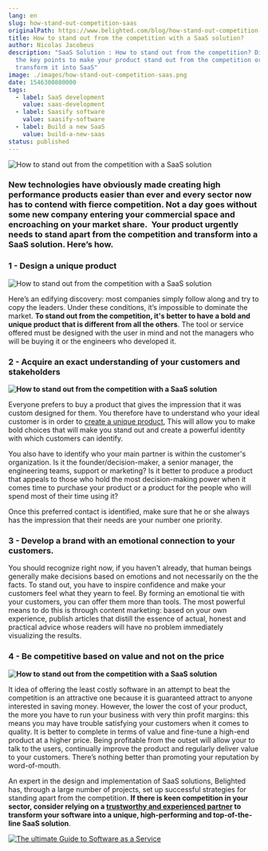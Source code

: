 ```yaml
---
lang: en
slug: how-stand-out-competition-saas
originalPath: https://www.belighted.com/blog/how-stand-out-competition-saas
title: How to stand out from the competition with a SaaS solution?
author: Nicolas Jacobeus
description: "SaaS Solution : How to stand out from the competition? Discover
  the key points to make your product stand out from the competition or
  transform it into SaaS"
image: ./images/how-stand-out-competition-saas.png
date: 1546300800000
tags:
  - label: SaaS development
    value: saas-development
  - label: Saasify software
    value: saasify-software
  - label: Build a new SaaS
    value: build-a-new-saas
status: published
---
```

![How to stand out from the competition with a SaaS solution](/images/legacy/LdhcEeZLcQb0g1jjdi1On.png)

### New technologies have obviously made creating high performance products easier than ever and every sector now has to contend with fierce competition. Not a day goes without some new company entering your commercial space and encroaching on your market share.  Your product urgently needs to stand apart from the competition and transform into a SaaS solution. Here’s how.

### **1 - Design a unique product**

![How to stand out from the competition with a SaaS solution](/images/legacy/wF6Cm_n1-1mOGE1FpQKnL.png)

Here’s an edifying discovery: most companies simply follow along and try to copy the leaders. Under these conditions, it’s impossible to dominate the market. **To stand out from the competition, it's better to have a bold and unique product that is different from all the others**. The tool or service offered must be designed with the user in mind and not the managers who will be buying it or the engineers who developed it. 

### **2 - Acquire an exact understanding of your customers and stakeholders**

**![How to stand out from the competition with a SaaS solution](/images/legacy/gZ9oqfLmTivkzmXqkShj3.png)**

Everyone prefers to buy a product that gives the impression that it was custom designed for them. You therefore have to understand who your ideal customer is in order to [create a unique product](/ux-review), This will allow you to make bold choices that will make you stand out and create a powerful identity with which customers can identify.

You also have to identify who your main partner is within the customer's organization. Is it the founder/decision-maker, a senior manager, the engineering teams, support or marketing? Is it better to produce a product that appeals to those who hold the most decision-making power when it comes time to purchase your product or a product for the people who will spend most of their time using it?

Once this preferred contact is identified, make sure that he or she always has the impression that their needs are your number one priority. 

### **3 - Develop a brand with an emotional connection to your customers.**

You should recognize right now, if you haven't already, that human beings generally make decisions based on emotions and not necessarily on the the facts. To stand out, you have to inspire confidence and make your customers feel what they yearn to feel. By forming an emotional tie with your customers, you can offer them more than tools. The most powerful means to do this is through content marketing: based on your own experience, publish articles that distill the essence of actual, honest and practical advice whose readers will have no problem immediately visualizing the results.

### **4 - Be competitive based on value and not on the price**

**![How to stand out from the competition with a SaaS solution](/images/legacy/EYpVnhBNjuMsFCCaLr_S0.png)**

It idea of offering the least costly software in an attempt to beat the competition is an attractive one because it is guaranteed attract to anyone interested in saving money. However, the lower the cost of your product, the more you have to run your business with very thin profit margins: this means you may have trouble satisfying your customers when it comes to quality. It is better to complete in terms of value and fine-tune a high-end product at a higher price. Being profitable from the outset will allow your to talk to the users, continually improve the product and regularly deliver value to your customers. There’s nothing better than promoting your reputation by word-of-mouth. 

An expert in the design and implementation of SaaS solutions, Belighted has, through a large number of projects, set up successful strategies for standing apart from the competition. **If there is keen competition in your sector, consider relying on a [trustworthy and experienced partner](/about) to transform your software into a unique, high-performing and top-of-the-line SaaS solution**.

[![The ultimate Guide to Software as a Service](/images/legacy-cta/axTDnlmGeCfdTR5eawUvn.png)](https://cta-redirect.hubspot.com/cta/redirect/1684659/0b551323-0d58-4d8c-882c-e42a03a01459)